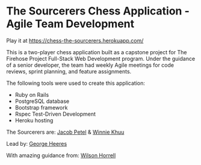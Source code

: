 # The Sourcerers Chess Application - Agile Team Development

Play it at https://chess-the-sourcerers.herokuapp.com/

This is a two-player chess application built as a capstone project for The Firehose Project Full-Stack Web Development program.  Under the guidance of a senior developer, the team had weekly Agile meetings for code reviews, sprint planning, and feature assignments.

The following tools were used to create this application:

* Ruby on Rails
* PostgreSQL database
* Bootstrap framework
* Rspec Test-Driven Development
* Heroku hosting

The Sourcerers are:
<a href="https://github.com/jpetel">Jacob Petel</a> & 
<a href="https://github.com/khuuwinnie">Winnie Khuu</a>

Lead by:
<a href="https://github.com/gheeres">George Heeres</a>

With amazing guidance from:
<a href="https://github.com/BigPhatNerd">Wilson Horrell</a>
